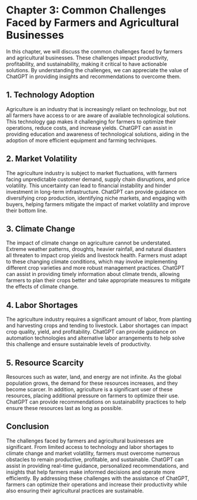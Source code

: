 Chapter 3: Common Challenges Faced by Farmers and Agricultural Businesses
=========================================================================

In this chapter, we will discuss the common challenges faced by farmers and agricultural businesses. These challenges impact productivity, profitability, and sustainability, making it critical to have actionable solutions. By understanding the challenges, we can appreciate the value of ChatGPT in providing insights and recommendations to overcome them.

**1. Technology Adoption**
--------------------------

Agriculture is an industry that is increasingly reliant on technology, but not all farmers have access to or are aware of available technological solutions. This technology gap makes it challenging for farmers to optimize their operations, reduce costs, and increase yields. ChatGPT can assist in providing education and awareness of technological solutions, aiding in the adoption of more efficient equipment and farming techniques.

**2. Market Volatility**
------------------------

The agriculture industry is subject to market fluctuations, with farmers facing unpredictable customer demand, supply chain disruptions, and price volatility. This uncertainty can lead to financial instability and hinder investment in long-term infrastructure. ChatGPT can provide guidance on diversifying crop production, identifying niche markets, and engaging with buyers, helping farmers mitigate the impact of market volatility and improve their bottom line.

**3. Climate Change**
---------------------

The impact of climate change on agriculture cannot be understated. Extreme weather patterns, droughts, heavier rainfall, and natural disasters all threaten to impact crop yields and livestock health. Farmers must adapt to these changing climate conditions, which may involve implementing different crop varieties and more robust management practices. ChatGPT can assist in providing timely information about climate trends, allowing farmers to plan their crops better and take appropriate measures to mitigate the effects of climate change.

**4. Labor Shortages**
----------------------

The agriculture industry requires a significant amount of labor, from planting and harvesting crops and tending to livestock. Labor shortages can impact crop quality, yield, and profitability. ChatGPT can provide guidance on automation technologies and alternative labor arrangements to help solve this challenge and ensure sustainable levels of productivity.

**5. Resource Scarcity**
------------------------

Resources such as water, land, and energy are not infinite. As the global population grows, the demand for these resources increases, and they become scarcer. In addition, agriculture is a significant user of these resources, placing additional pressure on farmers to optimize their use. ChatGPT can provide recommendations on sustainability practices to help ensure these resources last as long as possible.

**Conclusion**
--------------

The challenges faced by farmers and agricultural businesses are significant. From limited access to technology and labor shortages to climate change and market volatility, farmers must overcome numerous obstacles to remain productive, profitable, and sustainable. ChatGPT can assist in providing real-time guidance, personalized recommendations, and insights that help farmers make informed decisions and operate more efficiently. By addressing these challenges with the assistance of ChatGPT, farmers can optimize their operations and increase their productivity while also ensuring their agricultural practices are sustainable.
